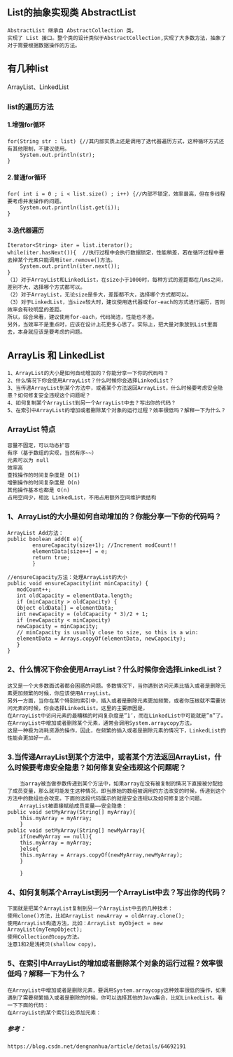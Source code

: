 ## List的抽象实现类 AbstractList
    AbstractList 继承自 AbstractCollection 类，
    实现了 List 接口。整个类的设计类似于AbstractCollection,实现了大多数方法，抽象了对于需要根据数据操作的方法。
## 有几种list
ArrayList、LinkedList
### list的遍历方法
#### 1.增强for循环   
    for(String str : list) {//其内部实质上还是调用了迭代器遍历方式，这种循环方式还有其他限制，不建议使用。
        System.out.println(str);
    }
#### 2.普通for循环  
    for( int i = 0 ; i < list.size() ; i++) {//内部不锁定，效率最高，但在多线程要考虑并发操作的问题。
        System.out.println(list.get(i));
    }
#### 3.迭代器遍历  
    Iterator<String> iter = list.iterator();
    while(iter.hasNext()){  //执行过程中会执行数据锁定，性能稍差，若在循环过程中要去掉某个元素只能调用iter.remove()方法。
        System.out.println(iter.next());
    }
    （1）对于ArrayList和LinkedList，在size小于1000时，每种方式的差距都在几ms之间，差别不大，选择哪个方式都可以。
    （2）对于ArrayList，无论size是多大，差距都不大，选择哪个方式都可以。
    （3）对于LinkedList，当size较大时，建议使用迭代器或for-each的方式进行遍历，否则效率会有较明显的差距。
    所以，综合来看，建议使用for-each，代码简洁，性能也不差。
    另外，当效率不是重点时，应该在设计上花更多心思了。实际上，把大量对象放到List里面去，本身就应该是要考虑的问题。
 
## ArrayLis 和 LinkedList
    1、ArrayList的大小是如何自动增加的？你能分享一下你的代码吗？
    2、什么情况下你会使用ArrayList？什么时候你会选择LinkedList？
    3、当传递ArrayList到某个方法中，或者某个方法返回ArrayList，什么时候要考虑安全隐患？如何修复安全违规这个问题呢？
    4、如何复制某个ArrayList到另一个ArrayList中去？写出你的代码？
    5、在索引中ArrayList的增加或者删除某个对象的运行过程？效率很低吗？解释一下为什么？

### ArrayList 特点
    容量不固定，可以动态扩容
    有序（基于数组的实现，当然有序~~）
    元素可以为 null
    效率高
    查找操作的时间复杂度是 O(1)
    增删操作的时间复杂度是 O(n)
    其他操作基本也都是 O(n)
    占用空间少，相比 LinkedList，不用占用额外空间维护表结构
### 1、ArrayList的大小是如何自动增加的？你能分享一下你的代码吗？
    ArrayList Add方法：
    public boolean add(E e){
            ensureCapacity(size+1); //Increment modCount!!
            elementData[size++] = e;
            return true;
            }
    
    //ensureCapacity方法：处理ArrayList的大小
    public void ensureCapacity(int minCapacity) {
       modCount++;
       int oldCapacity = elementData.length;
       if (minCapacity > oldCapacity) {
       Object oldData[] = elementData;
       int newCapacity = (oldCapacity * 3)/2 + 1;
       if (newCapacity < minCapacity)
       newCapacity = minCapacity;
       // minCapacity is usually close to size, so this is a win:
       elementData = Arrays.copyOf(elementData, newCapacity);
       }
    }
    

### 2、什么情况下你会使用ArrayList？什么时候你会选择LinkedList？
    这又是一个大多数面试者都会困惑的问题。多数情况下，当你遇到访问元素比插入或者是删除元素更加频繁的时候，你应该使用ArrayList。
    另外一方面，当你在某个特别的索引中，插入或者是删除元素更加频繁，或者你压根就不需要访问元素的时候，你会选择LinkedList。这里的主要原因是，
    在ArrayList中访问元素的最糟糕的时间复杂度是”1″，而在LinkedList中可能就是”n”了。在ArrayList中增加或者删除某个元素，通常会调用System.arraycopy方法，
    这是一种极为消耗资源的操作，因此，在频繁的插入或者是删除元素的情况下，LinkedList的性能会更加好一点。

### 3.当传递ArrayList到某个方法中，或者某个方法返回ArrayList，什么时候要考虑安全隐患？如何修复安全违规这个问题呢？
        当array被当做参数传递到某个方法中，如果array在没有被复制的情况下直接被分配给了成员变量，那么就可能发生这种情况，即当原始的数组被调用的方法改变的时候，传递到这个方法中的数组也会改变。下面的这段代码展示的就是安全违规以及如何修复这个问题。
        ArrayList被直接赋给成员变量——安全隐患：
    public void setMyArray(String[] myArray){
        this.myArray = myArray;
        }
    public void setMyArray(String[] newMyArray){
        if(newMyArray == null){
        this.myArray = myArray;
        }else{
        this.myArray = Arrays.copyOf(newMyArray,newMyArray);
        }

        }

### 4、如何复制某个ArrayList到另一个ArrayList中去？写出你的代码？
    下面就是把某个ArrayList复制到另一个ArrayList中去的几种技术：
    使用clone()方法，比如ArrayList newArray = oldArray.clone();
    使用ArrayList构造方法，比如：ArrayList myObject = new ArrayList(myTempObject);
    使用Collection的copy方法。
    注意1和2是浅拷贝(shallow copy)。

### 5、在索引中ArrayList的增加或者删除某个对象的运行过程？效率很低吗？解释一下为什么？
    在ArrayList中增加或者是删除元素，要调用System.arraycopy这种效率很低的操作，如果遇到了需要频繁插入或者是删除的时候，你可以选择其他的Java集合，比如LinkedList。看一下下面的代码：
    在ArrayList的某个索引i处添加元素：
##### 参考：
    https://blog.csdn.net/dengnanhua/article/details/64692191 

